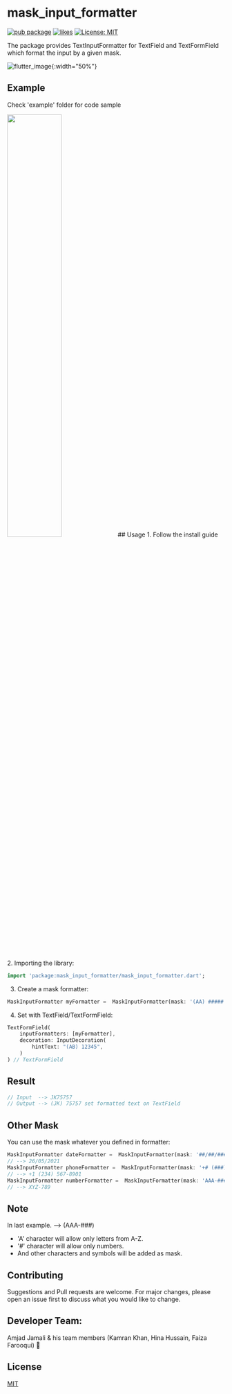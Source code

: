 # mask_input_formatter

[![pub package](https://img.shields.io/pub/v/mask_input_formatter.svg)](https://pub.dartlang.org/packages/mask_input_formatter)
[![likes](https://badges.bar/mask_input_formatter/likes)](https://pub.dev/packages/mask_input_formatter/score)
[![License: MIT](https://img.shields.io/badge/license-MIT-blue.svg)](https://opensource.org/licenses/MIT)

The package provides TextInputFormatter for TextField and TextFormField which format the input by a given mask.

![flutter_image](https://user-images.githubusercontent.com/84534787/120998591-a95c6980-c7a1-11eb-9435-7d7587f0b32b.png){:width="50%"} 
<!-- <img height="480px" src="https://user-images.githubusercontent.com/84534787/120998591-a95c6980-c7a1-11eb-9435-7d7587f0b32b.png"> -->

## Example

Check 'example' folder for code sample

<!-- ![mask_example](https://user-images.githubusercontent.com/84534787/120998728-ca24bf00-c7a1-11eb-97a4-3d96df827c40.gif){:width="50%"} -->
<img width="50%" src="https://user-images.githubusercontent.com/84534787/120998728-ca24bf00-c7a1-11eb-97a4-3d96df827c40.gif">
## Usage
1. Follow the install guide
2. Importing the library:

```dart
import 'package:mask_input_formatter/mask_input_formatter.dart';
```

3. Create a mask formatter:

```dart
MaskInputFormatter myFormatter =  MaskInputFormatter(mask: '(AA) #####');
```

4. Set with TextField/TextFormField:

```dart
TextFormField(
    inputFormatters: [myFormatter],
    decoration: InputDecoration(
        hintText: "(AB) 12345",
    )
) // TextFormField
```


## Result

```dart
// Input  --> JK75757
// Output --> (JK) 75757 set formatted text on TextField
```

## Other Mask
You can use the mask whatever you defined in formatter:

```dart
MaskInputFormatter dateFormatter =  MaskInputFormatter(mask: '##/##/####');
// --> 26/05/2021
MaskInputFormatter phoneFormatter =  MaskInputFormatter(mask: '+# (###) ###-####');
// --> +1 (234) 567-8901
MaskInputFormatter numberFormatter =  MaskInputFormatter(mask: 'AAA-###', textAllCaps: true);
// --> XYZ-789
```

## Note
In last example. --> (AAA-###)
* 'A' character will allow only letters from A-Z.
* '#' character will allow only numbers.
* And other characters and symbols will be added as mask.

## Contributing
Suggestions and Pull requests are welcome. For major changes, please open an issue first to discuss what you would like to change.

## Developer Team:
Amjad Jamali & his team members (Kamran Khan, Hina Hussain, Faiza Farooqui) :tada:

## License
[MIT](https://choosealicense.com/licenses/mit/)
